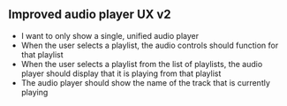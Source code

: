 ## Improved audio player UX v2

- I want to only show a single, unified audio player
- When the user selects a playlist, the audio controls should function for that playlist
- When the user selects a playlist from the list of playlists, the audio player should display that it is playing from that playlist
- The audio player should show the name of the track that is currently playing
